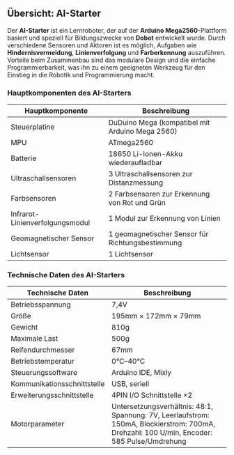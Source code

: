 ## Übersicht: AI-Starter

Der **AI-Starter** ist ein Lernroboter, der auf der **Arduino Mega2560**-Plattform basiert und speziell für Bildungszwecke von **Dobot** entwickelt wurde. Durch verschiedene Sensoren und Aktoren ist es möglich, Aufgaben wie **Hindernisvermeidung**, **Linienverfolgung** und **Farberkennung** auszuführen. Vorteile beim Zusammenbau sind das modulare Design und die einfache Programmierbarkeit, was ihn zu einem geeigneten Werkzeug für den Einstieg in die Robotik und Programmierung macht.

### Hauptkomponenten des AI-Starters

| **Hauptkomponente**         | **Beschreibung**                                                   |
|-----------------------------|---------------------------------------------------------------------|
| Steuerplatine                | DuDuino Mega (kompatibel mit Arduino Mega 2560)                    |
| MPU                          | ATmega2560                                                         |
| Batterie                     | 18650 Li-Ionen-Akku wiederaufladbar                                |
| Ultraschallsensoren           | 3 Ultraschallsensoren zur Distanzmessung                           |
| Farbsensoren                 | 2 Farbsensoren zur Erkennung von Rot und Grün                      |
| Infrarot-Linienverfolgungsmodul | 1 Modul zur Erkennung von Linien                                |
| Geomagnetischer Sensor       | 1 geomagnetischer Sensor für Richtungsbestimmung                   |
| Lichtsensor                  | 1 Lichtsensor                                                     |

### Technische Daten des AI-Starters

| **Technische Daten**         | **Beschreibung**                                                   |
|-----------------------------|---------------------------------------------------------------------|
| Betriebsspannung             | 7,4V                                                               |
| Größe                        | 195mm × 172mm × 79mm                                               |
| Gewicht                      | 810g                                                               |
| Maximale Last                | 500g                                                               |
| Reifendurchmesser            | 67mm                                                               |
| Betriebstemperatur           | 0°C–40°C                                                           |
| Steuerungssoftware           | Arduino IDE, Mixly                                                 |
| Kommunikationsschnittstelle  | USB, seriell                                                       |
| Erweiterungsschnittstelle    | 4PIN I/O Schnittstelle ×2                                          |
| Motorparameter               | Untersetzungsverhältnis: 48:1, Spannung: 7V, Leerlaufstrom: 150mA, Blockierstrom: 700mA, Drehzahl: 100 U/min, Encoder: 585 Pulse/Umdrehung |
